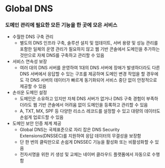 # Global DNS
### 도메인 관리에 필요한 모든 기능을 한 곳에 모은 서비스
- 수월한 DNS 구축 관리
   +  별도의 DNS 인프라 구축, 솔루션 설치 및 업데이트, 서버 용량 및 성능 관리를 포함한 일체의 운영 관리가 필요하지 않고 웹 기반 콘솔에서 도메인을 추가하는 것만으로 자체 DNS를 구축하고 관리할 수 있음 
- 서비스 연속성 보장
   + 여러 대의 DNS 서버를 운영하여 1대의 DNS 서버에 장애가 발생하더라도 다른 DNS 서버에서 응답할 수 있는 구조를 제공하며 도메인 변경 작업을 할 경우에도 각 DNS 서버의 데이터가 빠르게 동기화되어 서비스 중단 없이 안정적으로 제공할 수 있음
- 손쉬운 도메인 설정
   + 도메인은 소유하고 있지만 자체 DNS 서버가 없거나 DNS 구축 경험이 부족하더라도 웹 기반 콘솔에서 어려움 없이 도메인을 등록하고 관리할 수 있음
   + A, TXT, MX, SPF 등 다양한 리소스 레코드를 설정할 수 있고 대량의 데이터도 손쉽게 업로드할 수 있음
- 도메인 보안 인증 체계 제공
   + Global DNS는 국제표준으로 자리 잡은 DNS Security Extensions(DNSSEC)를 지원하여 응답 데이터의 무결성을 보장함
   + 단 한 번의 클릭만으로 손쉽게 DNSSEC 기능을 활성화 또는 비활성화할 수 있음  
   + 전자서명을 위한 키 생성 및 교체는 네이버 클라우드 플랫폼에서 자동으로 수행함
